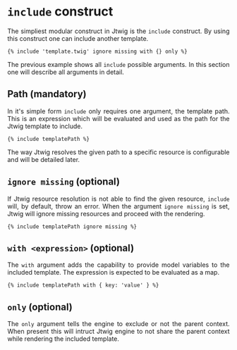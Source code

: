 # `include` construct

<p style="text-align: justify;">
The simpliest modular construct in Jtwig is the <code>include</code> construct. By using this construct one can include another template.
</p>

```twig
{% include 'template.twig' ignore missing with {} only %}
```

<p style="text-align: justify;">
The previous example shows all <code>include</code> possible arguments. In this section one will describe all arguments in detail.
</p>

## Path (mandatory)

<p style="text-align: justify;">
In it's simple form <code>include</code> only requires one argument, the template path. This is an expression which will be evaluated and used as the path for the Jtwig template to include.
</p>

```twig
{% include templatePath %}
```

<p style="text-align: justify;">
The way Jtwig resolves the given path to a specific resource is configurable and will be detailed later.
</p>

## `ignore missing` (optional)

<p style="text-align: justify;">
If Jtwig resource resolution is not able to find the given resource, <code>include</code> will, by default, throw an error. When the argument <code>ignore missing</code> is set, Jtwig will ignore missing resources and proceed with the rendering.
</p>

```twig
{% include templatePath ignore missing %}
```

## `with <expression>` (optional)

<p style="text-align: justify;">
The <code>with</code> argument adds the capability to provide model variables to the included template. The expression is expected to be evaluated as a map.
</p>

```twig
{% include templatePath with { key: 'value' } %}
```

## `only` (optional)

<p style="text-align: justify;">
The <code>only</code> argument tells the engine to exclude or not the parent context. When present this will intruct Jtwig engine to not share the parent context while rendering the included template.
</p>